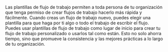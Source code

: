 Las plantillas de flujo de trabajo permiten a toda persona de tu organización que tenga permiso de crear flujos de trabajo hacerlo más rápida y fácilmente. Cuando creas un flujo de trabajo nuevo, puedes elegir una plantilla para que haga por ti algo o todo el trabajo de escribir el flujo. Puedes usar plantillas de flujo de trabajo como lugar de inicio para crear tu flujo de trabajo personalizado o usarlos tal como están. Esto no solo ahorra tiempo, sino que promueve la consistencia y las mejores prácticas a lo largo de tu organización.